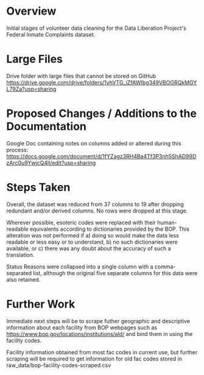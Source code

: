 # Overview
Initial stages of volunteer data cleaning for the Data Liberation Project's Federal Inmate Complaints dataset.

# Large Files
Drive folder with large files that cannot be stored on GitHub
https://drive.google.com/drive/folders/1yhVTG_iZfAWIbg349VBOGRQkMGYL79Za?usp=sharing

# Proposed Changes / Additions to the Documentation
Google Doc containing notes on columns added or altered during this process:
https://docs.google.com/document/d/1fYZagz3RH4Ba4Tf3P3nh5ShAD99DzArc0u9YwjcQ4lI/edit?usp=sharing

# Steps Taken
Overall, the dataset was reduced from 37 columns to 19 after dropping redundant and/or derived columns. No rows were dropped at this stage.

Wherever possible, esoteric codes were replaced with their human-readable equivalents according to dictionaries provided by the BOP.
This alteration was not performed if a) doing so would make the data less readable or less easy or to understand, b) no such dictionaries
were available, or c) there was any doubt about the accuracy of such a translation.

Status Reasons were collapsed into a single column with a comma-separated list, although the original five separate columns
for this data were also retained.

# Further Work
Immediate next steps will be to scrape futher geographic and descriptive information about each facility from BOP webpages such as https://www.bop.gov/locations/institutions/ald/ and bind them in using the facility codes.

Facility information obtained from most fac codes in current use, but further scraping will be required to get information for old fac codes stored in raw_data/bop-facility-codes-scraped.csv